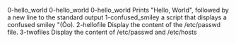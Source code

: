 0-hello_world
0-hello_world
0-hello_world   Prints "Hello, World", followed by a new line to the standard output
1-confused_smiley   a script that displays a confused smiley "(Ôo).
2-hellofile  Display the content of the /etc/passwd file.
3-twofiles   Display the content of /etc/passwd and /etc/hosts
